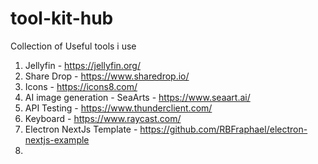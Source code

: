 # tool-kit-hub
Collection of Useful tools i use
1. Jellyfin - https://jellyfin.org/
2. Share Drop - https://www.sharedrop.io/
3. Icons - https://icons8.com/
4. AI image generation - SeaArts - https://www.seaart.ai/
5. API Testing - https://www.thunderclient.com/
6. Keyboard - https://www.raycast.com/
7. Electron NextJs Template - https://github.com/RBFraphael/electron-nextjs-example
8. 
